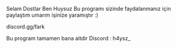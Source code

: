 Selam Dostlar Ben Huysuz Bu programı sizinde faydalanmanız için paylaştım umarım işinize yaramıştır :)

discord.gg/fark

Bu program tamamen bana aitdir
Discord : h4ysz_

